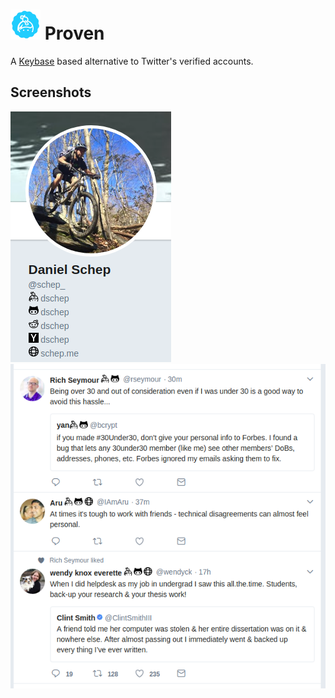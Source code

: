 # ![](./icon_48.png) Proven
A [Keybase](https://keybase.io) based alternative to Twitter's verified
accounts.

## Screenshots
![](./screenshot.png)
![](./screenshot2.png)
